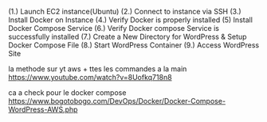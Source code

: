 (1.) Launch EC2 instance(Ubuntu) 
(2.) Connect to instance via SSH 
(3.) Install Docker on Instance 
(4.) Verify Docker is properly installed 
(5) Install Docker Compose Service 
(6.) Verify Docker compose Service is successfully installed 
(7.) Create a New Directory for WordPress & Setup Docker Compose File
(8.) Start WordPress Container
(9.) Access WordPress Site

la methode sur yt aws + ttes les commandes a la main
https://www.youtube.com/watch?v=8Uofkq718n8

ca a check pour le docker compose
https://www.bogotobogo.com/DevOps/Docker/Docker-Compose-WordPress-AWS.php


